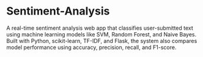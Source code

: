 # Sentiment-Analysis
A real-time sentiment analysis web app that classifies user-submitted text using machine learning models like SVM, Random Forest, and Naive Bayes. Built with Python, scikit-learn, TF-IDF, and Flask, the system also compares model performance using accuracy, precision, recall, and F1-score.
